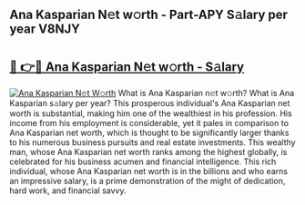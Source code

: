 ## Ana Kasparian N𝚎t w𝚘rth - Part-APY S𝚊lary per year V8NJY

# <h2><a href="http://gc3jpu6.nevu.top/?p=Ana+Kasparian">🔗 👉🔴 Ana Kasparian N𝚎t w𝚘rth - S𝚊lary</a></h2>

[![Ana Kasparian N𝚎t W𝚘rth](https://i.imgur.com/Oavwk0R.jpeg)](http://gc3jpu6.nevu.top/?p=Ana+Kasparian)
What is Ana Kasparian n𝚎t w𝚘rth? What is Ana Kasparian s𝚊lary per year?
This prosperous individual's Ana Kasparian net worth is substantial, making him one of the wealthiest in his profession. His income from his employment is considerable, yet it pales in comparison to Ana Kasparian net worth, which is thought to be significantly larger thanks to his numerous business pursuits and real estate investments. This wealthy man, whose Ana Kasparian net worth ranks among the highest globally, is celebrated for his business acumen and financial intelligence. This rich individual, whose Ana Kasparian net worth is in the billions and who earns an impressive salary, is a prime demonstration of the might of dedication, hard work, and financial savvy.
